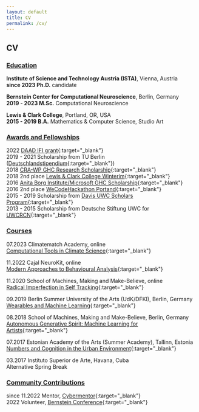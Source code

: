 ```yaml
---
layout: default
title: CV
permalink: /cv/
---
```


## CV 

### <ins>Education</ins>

**Institute of Science and Technology Austria (ISTA)**, Vienna, Austria  
**since 2023 Ph.D.** candidate

**Bernstein Center for Computational Neuroscience**, Berlin, Germany  
**2019 - 2023 M.Sc.** Computational Neuroscience

**Lewis & Clark College**, Portland, OR, USA  
**2015 - 2019 B.A.** Mathematics & Computer Science, Studio Art

### <ins>Awards and Fellowships</ins>
2022 [DAAD IFI grant](https://www.daad.de/de/im-ausland-studieren-forschen-lehren/forschen-im-ausland/ifi/){:target="_blank"}  
2019 - 2021 Scholarship from TU Berlin ([Deutschlandstipendium](https://www.tu.berlin/en/careerservice/recruiting/deutschlandstipendium){:target="_blank"})  
2018 [CRA-WP GHC Research Scholarship](https://cra.org/cra-wp/scholarships-and-awards/scholarships/ghc-research-scholars/){:target="_blank"}  
2018 2nd place [Lewis & Clark College Winterim](https://college.lclark.edu/programs/entrepreneurship/winterim/2018-winterim-/){:target="_blank"}   
2016 [Anita Borg Institute/Microsoft GHC Scholarship](https://anitab.org/){:target="_blank"}  
2016 2nd place [WeCodeHackathon Portand](https://we-code-hackathon-2016.devpost.com/?ref_content=default&ref_feature=challenge&ref_medium=portfolio){:target="_blank"}  
2015 - 2019 Scholarship from [Davis UWC Scholars Program](https://www.davisuwcscholars.org/){:target="_blank"}  
2013 - 2015 Scholarship from Deutsche Stiftung UWC for [UWCRCN](https://uwcrcn.no){:target="_blank"}  

### <ins>Courses</ins>

07.2023 Climatematch Academy, online  
      [Computational Tools in Climate Science](https://academy.climatematch.io/){:target="_blank"}

11.2022 Cajal NeuroKit, online  
      [Modern Approaches to Behavioural Analysis](https://cajal-training.org/neurokit/behavioural-analysis/){:target="_blank"}

11.2020 School of Machines, Making and Make-Believe, online  
      [Radical Imperfection in Self Tracking](https://www.are.na/kit-kuksenok/radical-imperfection){:target="_blank"}

09.2019 Berlin Summer University of the Arts (UdK/DFKI), Berlin, Germany  
      [Wearables and Machine Learning](https://summer-university.udk-berlin.de/workshops/find-courses/overview/custom-content-courses/wearables-and-machine-learning/){:target="_blank"}

08.2018 School of Machines, Making and Make-Believe, Berlin, Germany  
      [Autonomous Generative Spirit: Machine Learning for Artists](https://www.schoolofma.org/autonomous-generative-spirit){:target="_blank"}

07.2017 Estonian Academy of the Arts (Summer Academy), Tallinn, Estonia  
      [Numbers and Cognition in the Urban Environment](https://www.summerschoolsineurope.eu/course/10767/numbers-and-cognition-in-the-urban-environment){:target="_blank"}

03.2017 Instituto Superior de Arte, Havana, Cuba  
      Alternative Spring Break 

### <ins>Community Contributions</ins>

since 11.2022 Mentor, [Cybermentor](https://www.cybermentor.de/index.php){:target="_blank"}  
2022 Volunteer, [Bernstein Conference](https://bernstein-network.de/en/bernstein-conference/){:target="_blank"}


